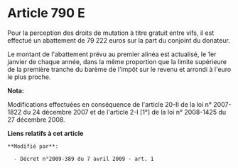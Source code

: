 # Article 790 E

Pour la perception des droits de mutation à titre gratuit entre vifs, il est effectué un abattement de 79 222 euros sur la
part du conjoint du donateur.

Le montant de l'abattement prévu au premier alinéa est actualisé, le 1er janvier de chaque année, dans la même proportion que
la limite supérieure de la première tranche du barème de l'impôt sur le revenu et arrondi à l'euro le plus proche.

**Nota:**

Modifications effectuées en conséquence de l'article 20-II de la loi n° 2007-1822 du 24 décembre 2007 et de l'article 2-I
[1°] de la loi n° 2008-1425 du 27 décembre 2008.

**Liens relatifs à cet article**

	**Modifié par**:

	  - Décret n°2009-389 du 7 avril 2009 - art. 1
